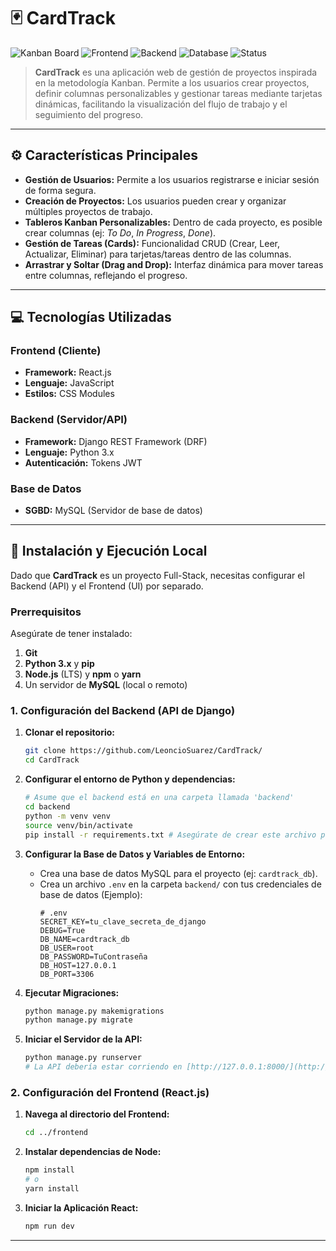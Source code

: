 # 🃏 CardTrack

![Kanban Board](https://img.shields.io/badge/Project%20Type-Kanban%20Board-007bff?style=flat&logo=trello)
![Frontend](https://img.shields.io/badge/Frontend-React%20JS-61DAFB?style=flat&logo=react)
![Backend](https://img.shields.io/badge/Backend-Django%20REST-092E20?style=flat&logo=django)
![Database](https://img.shields.io/badge/Database-MySQL-4479A1?style=flat&logo=mysql)
![Status](https://img.shields.io/badge/Status-En%20Desarrollo-orange)

> **CardTrack** es una aplicación web de gestión de proyectos inspirada en la metodología Kanban. Permite a los usuarios crear proyectos, definir columnas personalizables y gestionar tareas mediante tarjetas dinámicas, facilitando la visualización del flujo de trabajo y el seguimiento del progreso.

---

## ⚙️ Características Principales

* **Gestión de Usuarios:** Permite a los usuarios registrarse e iniciar sesión de forma segura.
* **Creación de Proyectos:** Los usuarios pueden crear y organizar múltiples proyectos de trabajo.
* **Tableros Kanban Personalizables:** Dentro de cada proyecto, es posible crear columnas (ej: *To Do*, *In Progress*, *Done*).
* **Gestión de Tareas (Cards):** Funcionalidad CRUD (Crear, Leer, Actualizar, Eliminar) para tarjetas/tareas dentro de las columnas.
* **Arrastrar y Soltar (Drag and Drop):** Interfaz dinámica para mover tareas entre columnas, reflejando el progreso.

---

## 💻 Tecnologías Utilizadas

### Frontend (Cliente)
* **Framework:** React.js
* **Lenguaje:** JavaScript 
* **Estilos:** CSS Modules

### Backend (Servidor/API)
* **Framework:** Django REST Framework (DRF)
* **Lenguaje:** Python 3.x
* **Autenticación:** Tokens JWT

### Base de Datos
* **SGBD:** MySQL (Servidor de base de datos)

---

## 🚀 Instalación y Ejecución Local

Dado que **CardTrack** es un proyecto Full-Stack, necesitas configurar el Backend (API) y el Frontend (UI) por separado.

### Prerrequisitos
Asegúrate de tener instalado:
1.  **Git**
2.  **Python 3.x** y **pip**
3.  **Node.js** (LTS) y **npm** o **yarn**
4.  Un servidor de **MySQL** (local o remoto)

### 1. Configuración del Backend (API de Django)

1.  **Clonar el repositorio:**
    ```bash
    git clone https://github.com/LeoncioSuarez/CardTrack/
    cd CardTrack
    ```

2.  **Configurar el entorno de Python y dependencias:**
    ```bash
    # Asume que el backend está en una carpeta llamada 'backend'
    cd backend
    python -m venv venv
    source venv/bin/activate
    pip install -r requirements.txt # Asegúrate de crear este archivo previamente
    ```

3.  **Configurar la Base de Datos y Variables de Entorno:**
    * Crea una base de datos MySQL para el proyecto (ej: `cardtrack_db`).
    * Crea un archivo `.env` en la carpeta `backend/` con tus credenciales de base de datos (Ejemplo):
        ```
        # .env
        SECRET_KEY=tu_clave_secreta_de_django
        DEBUG=True
        DB_NAME=cardtrack_db
        DB_USER=root
        DB_PASSWORD=TuContraseña
        DB_HOST=127.0.0.1
        DB_PORT=3306
        ```

4.  **Ejecutar Migraciones:**
    ```bash
    python manage.py makemigrations
    python manage.py migrate
    ```

5.  **Iniciar el Servidor de la API:**
    ```bash
    python manage.py runserver
    # La API debería estar corriendo en [http://127.0.0.1:8000/](http://127.0.0.1:8000/)
    ```

### 2. Configuración del Frontend (React.js)

1.  **Navega al directorio del Frontend:**
    ```bash
    cd ../frontend
    ```

2.  **Instalar dependencias de Node:**
    ```bash
    npm install
    # o
    yarn install
    ```

3.  **Iniciar la Aplicación React:**
    ```bash
    npm run dev
---

